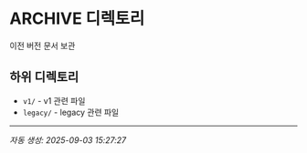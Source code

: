 # ARCHIVE 디렉토리

이전 버전 문서 보관

## 하위 디렉토리

- `v1/` - v1 관련 파일
- `legacy/` - legacy 관련 파일

---
*자동 생성: 2025-09-03 15:27:27*
